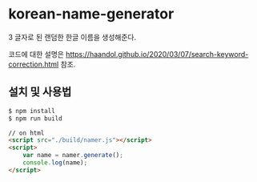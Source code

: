 # korean-name-generator

3 글자로 된 랜덤한 한글 이름을 생성해준다.

코드에 대한 설명은 https://haandol.github.io/2020/03/07/search-keyword-correction.html 참조.

## 설치 및 사용법

```bash
$ npm install
$ npm run build
```

```html
// on html
<script src="./build/namer.js"></script>
<script>
    var name = namer.generate();
    console.log(name);
</script>
```
